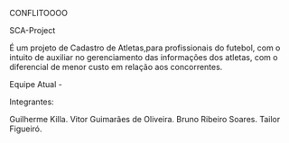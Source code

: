 
CONFLITOOOO

SCA-Project 

É um projeto de Cadastro de Atletas,para profissionais do futebol, com o intuito de auxiliar no gerenciamento das informações dos atletas, com o diferencial de menor custo em relação aos concorrentes.

Equipe Atual - 

Integrantes:

Guilherme Killa.
Vitor Guimarães de Oliveira.
Bruno Ribeiro Soares.
Tailor Figueiró.
